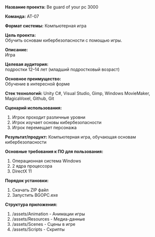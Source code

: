 **Название проекта:** Be guard of your pc 3000

**Команда:** АТ-07

**Формат системы:** Компьютерная игра

**Цель проекта:**    
Обучить основам кибербезопасности с помощью игры.

**Описание:**   
Игра

**Целевая аудитория:**    
подростки 12–14 лет (младший подростковый возраст)

**Основное преимущество:**    
Обучение в интересной форме

**Стек технологий:** Unity C#, Visual Studio, Gimp, Windows MovieMaker, MagicaVoxel, Github, Git

**Сценарий использования:**

1. Игрок проходит различные уровни    
2. Игрок изучает основы кибербезопасности    
3. Игрок перемещает персонажа 

**Результат/продукт:** Компьютерная игра, обучающая основам кибербезопасности

**Основные требования к ПО для пользования:**

1. Операционная система Windows    
2. 2 ядра процессора    
3. DirectX 11  

**Порядок установки:**

1. Скачать ZIP файл  
2. Запустить BGOPC.exe

**Структура приложения:**

1. /assets/Animation - Анимации игры   
2. /assets/Resources - Медиа-данные  
3. /assets/Scenes - Сцены в игре    
4. /assets/Scripts - Скрипты 
